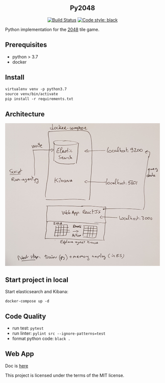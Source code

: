<h2 align="center">Py2048</h2>

<p align="center">
<a href="https://circleci.com/gh/AntoineToubhans/py2048"><img alt="Build Status" src="https://circleci.com/gh/AntoineToubhans/py2048.svg?style=svg"></a>
<a href="https://github.com/psf/black"><img alt="Code style: black" src="https://img.shields.io/badge/code%20style-black-000000.svg"></a>
</p>

Python implementation for the [2048](https://gabrielecirulli.github.io/2048/) tile game.

## Prerequisites

- python > 3.7
- docker


## Install

```
virtualenv venv -p python3.7
source venv/bin/activate
pip install -r requirements.txt
```


## Architecture

![Architecture diagram](./docs/images/architecture.jpg)


## Start project in local


Start elasticsearch and Kibana:
```
docker-compose up -d
```

## Code Quality

- run test: `pytest`
- run linter: `pylint src --ignore-patterns=test`
- format python code: `black .`


## Web App

Doc is [here](./webapp)


This project is licensed under the terms of the MIT license.
